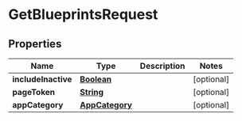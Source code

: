 

# GetBlueprintsRequest


## Properties

| Name | Type | Description | Notes |
|------------ | ------------- | ------------- | -------------|
|**includeInactive** | [**Boolean**](Boolean.md) |  |  [optional] |
|**pageToken** | [**String**](String.md) |  |  [optional] |
|**appCategory** | [**AppCategory**](AppCategory.md) |  |  [optional] |



